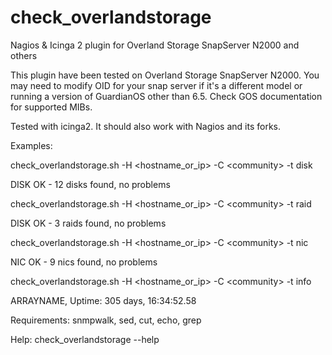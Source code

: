 # check_overlandstorage
Nagios &amp; Icinga 2 plugin for Overland Storage SnapServer N2000 and others

This plugin have been tested on Overland Storage SnapServer N2000.
You may need to modify OID for your snap server if it's a different model or
running a version of GuardianOS other than 6.5. Check GOS documentation for
supported MIBs.

Tested with icinga2. It should also work with Nagios and its forks.


Examples:

check_overlandstorage.sh -H &lt;hostname_or_ip&gt; -C &lt;community&gt; -t disk

DISK OK - 12 disks found, no problems

check_overlandstorage.sh -H &lt;hostname_or_ip&gt; -C &lt;community&gt; -t raid

DISK OK - 3 raids found, no problems

check_overlandstorage.sh -H &lt;hostname_or_ip&gt; -C &lt;community&gt; -t nic

NIC OK - 9 nics found, no problems

check_overlandstorage.sh -H &lt;hostname_or_ip&gt; -C &lt;community&gt; -t info

ARRAYNAME, Uptime: 305 days, 16:34:52.58


Requirements: snmpwalk, sed, cut, echo, grep

Help: check_overlandstorage --help
